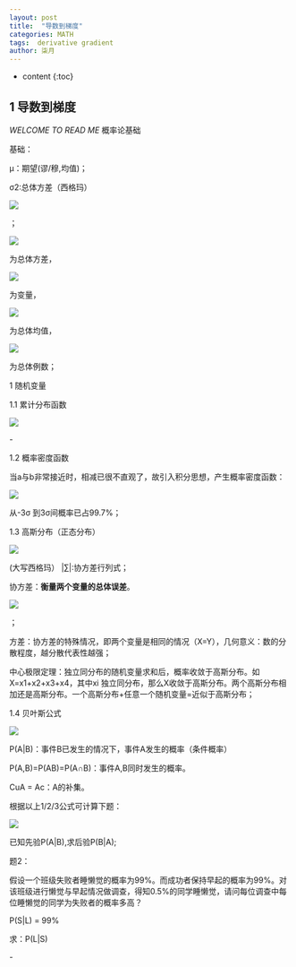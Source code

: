 ```yaml
---
layout: post
title:  "导数到梯度"
categories: MATH
tags:  derivative gradient
author: 柒月
---
```


* content
{:toc}
## 1 导数到梯度 ##

*WELCOME TO READ ME*
概率论基础

基础：

μ：期望(谬/穆,均值)；

σ2:总体方差（西格玛）

![](media/a401300c4d205accadf0d728e2e2e2e8.png)

；

![](media/aee06fae9acb52d337db9883a4d39c64.png)

为总体方差，

![](media/882637017673794eb5e6fdaf1bb71a03.png)

为变量，

![](media/d12272b410ab9271fee480a318b0dc87.png)

为总体均值，

![](media/ca7b21878acf82ae1057c8a4242d7b2b.png)

为总体例数；

1 随机变量

1.1 累计分布函数

![](media/ef5af44637e041b8f4d80f61c723713e.png)

\-

1.2 概率密度函数

当a与b非常接近时，相减已很不直观了，故引入积分思想，产生概率密度函数：

![](media/a427ef572bc1553299adf6c35559f6dd.png)

从-3σ 到3σ间概率已占99.7%；

1.3 高斯分布（正态分布）

![](media/18a1c7991334b77ba15c50f877f39b0e.png)

(大写西格玛） \|∑\|:协方差行列式；

协方差：**衡量两个变量的总体误差**。

![](media/ffa42420f8acc7a54eac0e66c211e88f.png)

；

方差：协方差的特殊情况，即两个变量是相同的情况（X=Y），几何意义：数的分散程度，越分散代表性越强；

中心极限定理：独立同分布的随机变量求和后，概率收敛于高斯分布。如X=x1+x2+x3+x4，其中xi
独立同分布，那么X收敛于高斯分布。两个高斯分布相加还是高斯分布。一个高斯分布+任意一个随机变量=近似于高斯分布；

1.4 贝叶斯公式

![](media/f9dba4359e7cad004b6d004bd66f2090.png)

P(A\|B)：事件B已发生的情况下，事件A发生的概率（条件概率）

P(A,B)=P(AB)=P(A∩B)：事件A,B同时发生的概率。

CuA = Ac：A的补集。

根据以上1/2/3公式可计算下题：

![](media/9f79a328d934e787937605a9d4ca5a69.png)

已知先验P(A\|B),求后验P(B\|A);

题2：

假设一个班级失败者睡懒觉的概率为99%。而成功者保持早起的概率为99%。对该班级进行懒觉与早起情况做调查，得知0.5%的同学睡懒觉，请问每位调查中每位睡懒觉的同学为失败者的概率多高？

P(S\|L) = 99%

求：P(L\|S)

\-
